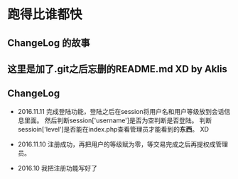 # 跑得比谁都快

## ChangeLog 的故事
## 这里是加了.git之后忘删的README.md  XD by Aklis

## ChangeLog

- 2016.11.11
完成登陆功能，登陆之后在session将用户名和用户等级放到会话信息里面。
然后判断session['username']是否为空判断是否登陆。
判断sessioin['level']是否能在index.php查看管理员才能看到的**东西**。
XD

- 2016.11.10
注册成功，再把用户的等级赋为零，等交易完成之后再提权成管理员。

- 2016.10 
我把注册功能写好了